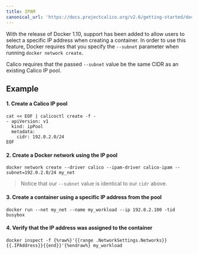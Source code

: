 ```yaml
---
title: IPAM
canonical_url: 'https://docs.projectcalico.org/v2.6/getting-started/docker/tutorials/ipam'
---
```


With the release of Docker 1.10, support has been added to allow users to
select a specific IP address when creating a container.  In order to use
this feature, Docker requires that you specify the `--subnet` parameter when running
`docker network create`.

Calico requires that the passed `--subnet` value be the same CIDR as an existing
Calico IP pool.

## Example

#### 1. Create a Calico IP pool

```
cat << EOF | calicoctl create -f -
- apiVersion: v1
  kind: ipPool
  metadata:
    cidr: 192.0.2.0/24
EOF
```

#### 2. Create a Docker network using the IP pool

```
docker network create --driver calico --ipam-driver calico-ipam --subnet=192.0.2.0/24 my_net
```

>Notice that our `--subnet` value is identical to our `cidr` above.

#### 3. Create a container using a specific IP address from the pool

```
docker run --net my_net --name my_workload --ip 192.0.2.100 -tid busybox
```

#### 4. Verify that the IP address was assigned to the container

```
docker inspect -f {%raw%}'{{range .NetworkSettings.Networks}}{{.IPAddress}}{{end}}'{%endraw%} my_workload
```
